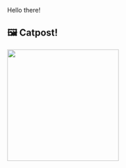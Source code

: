 Hello there!



## 🖼️ Catpost!

<sub>
    <img src="https://cdn2.thecatapi.com/images/MTgyMDkwMw.jpg" height="256">
</sub>

